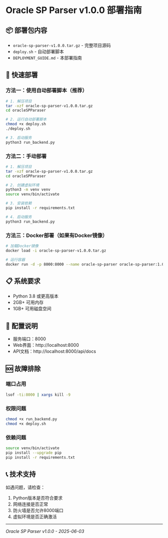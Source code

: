 # Oracle SP Parser v1.0.0 部署指南

## 📦 部署包内容

- `oracle-sp-parser-v1.0.0.tar.gz` - 完整项目源码
- `deploy.sh` - 自动部署脚本
- `DEPLOYMENT_GUIDE.md` - 本部署指南

## 🚀 快速部署

### 方法一：使用自动部署脚本（推荐）

```bash
# 1. 解压项目
tar -xzf oracle-sp-parser-v1.0.0.tar.gz
cd oracleSPParaser

# 2. 运行自动部署脚本
chmod +x deploy.sh
./deploy.sh

# 3. 启动服务
python3 run_backend.py
```

### 方法二：手动部署

```bash
# 1. 解压项目
tar -xzf oracle-sp-parser-v1.0.0.tar.gz
cd oracleSPParaser

# 2. 创建虚拟环境
python3 -m venv venv
source venv/bin/activate

# 3. 安装依赖
pip install -r requirements.txt

# 4. 启动服务
python3 run_backend.py
```

### 方法三：Docker部署（如果有Docker镜像）

```bash
# 加载Docker镜像
docker load -i oracle-sp-parser-v1.0.0.tar.gz

# 运行容器
docker run -d -p 8000:8000 --name oracle-sp-parser oracle-sp-parser:1.0.0
```

## 📋 系统要求

- Python 3.8 或更高版本
- 2GB+ 可用内存
- 1GB+ 可用磁盘空间

## 🔧 配置说明

- 服务端口：8000
- Web界面：http://localhost:8000
- API文档：http://localhost:8000/api/docs

## 🆘 故障排除

### 端口占用
```bash
lsof -ti:8000 | xargs kill -9
```

### 权限问题
```bash
chmod +x run_backend.py
chmod +x deploy.sh
```

### 依赖问题
```bash
source venv/bin/activate
pip install --upgrade pip
pip install -r requirements.txt
```

## 📞 技术支持

如遇问题，请检查：
1. Python版本是否符合要求
2. 网络连接是否正常
3. 防火墙是否允许8000端口
4. 虚拟环境是否正确激活

---
*Oracle SP Parser v1.0.0 - 2025-06-03*
